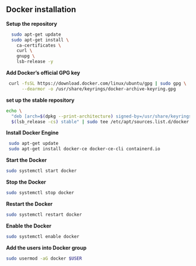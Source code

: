 ## Docker installation

**Setup the repository**

```bash
  sudo apt-get update
  sudo apt-get install \
    ca-certificates \
    curl \
    gnupg \
    lsb-release -y
```
**Add Docker’s official GPG key**

```bash
 curl -fsSL https://download.docker.com/linux/ubuntu/gpg | sudo gpg \
      --dearmor -o /usr/share/keyrings/docker-archive-keyring.gpg
```
**set up the stable repository**

```bash
echo \
  "deb [arch=$(dpkg --print-architecture) signed-by=/usr/share/keyrings/docker-archive-keyring.gpg] https://download.docker.com/linux/ubuntu \
  $(lsb_release -cs) stable" | sudo tee /etc/apt/sources.list.d/docker.list > /dev/null
```

**Install Docker Engine**

```bash
 sudo apt-get update
 sudo apt-get install docker-ce docker-ce-cli containerd.io
```

**Start the Docker**

```bash
sudo systemctl start docker
```

**Stop the Docker**

```bash
sudo systemctl stop docker
```

**Restart the Docker**

```bash
sudo systemctl restart docker
```

**Enable the Docker**
```bash
sudo systemctl enable docker
```
**Add the users into Docker group**

```bash
sudo usermod -aG docker $USER
```
